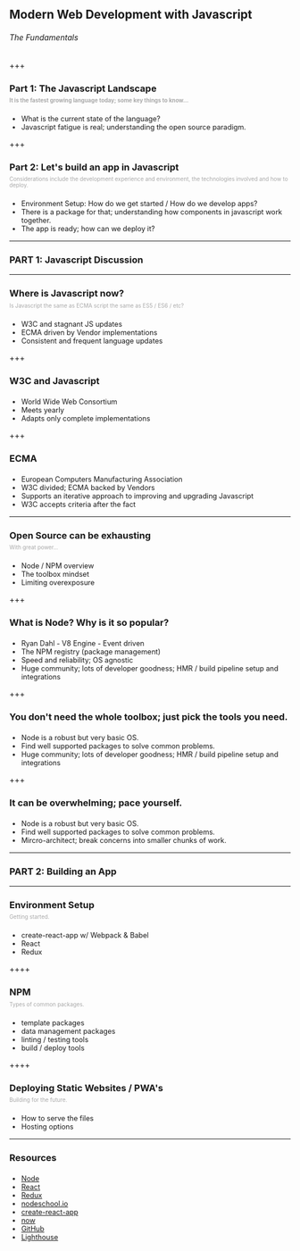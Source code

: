 <h2>Modern Web Development with Javascript</h2>
<h6> The Fundamentals </h6>

+++

<h3>Part 1: The Javascript Landscape</h3>
<p style="font-size:.7em;margin-top:-10px;color:darkgrey;"><b>It is the fastest growing language today; some key things to know...</b></p>
<ul style="margin-top:20px;font-size:.9em;">
  <li>What is the current state of the language? </li>
  <li>Javascript fatigue is real; understanding the open source paradigm.</li>
</ul>

+++

<h3>Part 2: Let's build an app in Javascript</h3>
<p style="font-size:.7em;margin-top:-10px;color:darkgrey;">Considerations include the development experience and environment, the technologies involved and how to deploy.</p>
<ul style="margin-top:20px;font-size:.9em;">
  <li>Environment Setup: How do we get started / How do we develop apps?</li>
  <li>There is a package for that; understanding how components in javascript work together.</li>
  <li>The app is ready; how can we deploy it?</li>
</ul>

---

<h3>PART 1: Javascript Discussion</h3>

---

<h3>Where is Javascript now?</h3>
<p style="font-size:.7em;margin-top:-10px;color:darkgrey;">Is Javascript the same as ECMA script the same as ES5 / ES6 / etc?</p>
<ul style="margin-top:20px;font-size:.9em;">
  <li>W3C and stagnant JS updates</li>
  <li>ECMA driven by Vendor implementations</li>
  <li>Consistent and frequent language updates</li>
</ul>

+++

<h3>W3C and Javascript</h3>
<ul style="margin-top:20px;font-size:.9em;">
  <li>World Wide Web Consortium</li>
  <li>Meets yearly</li>
  <li>Adapts only complete implementations</li>
</ul>

+++

<h3>ECMA</h3>
<ul style="margin-top:20px;font-size:.9em;">
  <li>European Computers Manufacturing Association</li>
  <li>W3C divided; ECMA backed by Vendors</li>
  <li>Supports an iterative approach to improving and upgrading Javascript</li>
  <li>W3C accepts criteria after the fact</li>
</ul>

---

<h3>Open Source can be exhausting</h3>
<p style="font-size:.7em;margin-top:-10px;color:darkgrey;">With great power...</p>
<ul style="margin-top:20px;font-size:.9em;">
  <li>Node / NPM overview</li>
  <li>The toolbox mindset</li>
  <li>Limiting overexposure</li>
</ul>

+++

<h3>What is Node? Why is it so popular?</h3>
<ul style="margin-top:20px;font-size:.9em;">
  <li>Ryan Dahl - V8 Engine - Event driven</li>
  <li>The NPM registry (package management)</li>
  <li>Speed and reliability; OS agnostic</li>
  <li>Huge community; lots of developer goodness; HMR / build pipeline setup and integrations</li>
</ul>

+++

<h3>You don't need the whole toolbox; just pick the tools you need.</h3>
<ul style="margin-top:20px;font-size:.9em;">
  <li>Node is a robust but very basic OS.</li>
  <li>Find well supported packages to solve common problems.</li>
  <li>Huge community; lots of developer goodness; HMR / build pipeline setup and integrations</li>
</ul>

+++

<h3>It can be overwhelming; pace yourself.</h3>
<ul style="margin-top:20px;font-size:.9em;">
  <li>Node is a robust but very basic OS.</li>
  <li>Find well supported packages to solve common problems.</li>
  <li>Mircro-architect; break concerns into smaller chunks of work.</li>
</ul>

---

<h3>PART 2: Building an App</h3>
 
---

<h3>Environment Setup</h3>
<p style="font-size:.7em;margin-top:-10px;color:darkgrey;">Getting started.</p>
<ul style="margin-top:20px;font-size:.9em;">
  <li>create-react-app w/ Webpack & Babel</li>
  <li>React</li>
  <li>Redux</li>
</ul>

++++

<h3>NPM</h3>
<p style="font-size:.7em;margin-top:-10px;color:darkgrey;">Types of common packages.</p>
<ul style="margin-top:20px;font-size:.9em;">
  <li>template packages</li>
  <li>data management packages </li>
  <li>linting / testing tools</li>
  <li>build / deploy tools</li>
</ul>

++++


<h3>Deploying Static Websites / PWA's</h3>
<p style="font-size:.7em;margin-top:-10px;color:darkgrey;">Building for the future.</p>
<ul style="margin-top:20px;font-size:.9em;">
  <li>How to serve the files</li>
  <li>Hosting options</li>
</ul>

---

<h3>Resources</h3>
<ul style="margin-top:20px;font-size:.9em;">
  <li><a href="https://nodejs.org/en/" target="_blank">Node</a></li>
  <li><a href="https://facebook.github.io/react/" target="_blank">React</a></li>
  <li><a href="http://redux.js.org/" target="_blank">Redux</a></li>
  <li><a href="https://nodeschool.io/" target="_blank">nodeschool.io</a></li>
  <li><a href="https://github.com/facebookincubator/create-react-app" target="_blank">create-react-app</a></li>
  <li><a href="https://zeit.co/now" target="_blank">now</a></li>
  <li><a href="https://github.com" target="_blank">GitHub</a></li>
  <li><a href="https://developers.google.com/web/tools/lighthouse/" target="_blank">Lighthouse</a></li>
</ul>